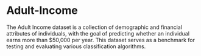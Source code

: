 # Adult-Income
The Adult Income dataset is a collection of demographic and financial attributes of individuals, with the goal of predicting whether an individual earns more than $50,000 per year. This dataset serves as a benchmark for testing and evaluating various classification algorithms.
